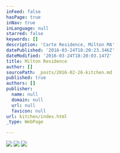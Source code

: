 ```yaml
---
inFeed: false
hasPage: true
inNav: true
inLanguage: null
starred: false
keywords: []
description: 'Carte Residence, Milton MA'
datePublished: '2016-03-24T18:20:23.346Z'
dateModified: '2016-03-24T18:20:03.147Z'
title: Milton Residence
author: []
sourcePath: _posts/2016-02-26-kitchen.md
published: true
authors: []
publisher:
  name: null
  domain: null
  url: null
  favicon: null
url: kitchen/index.html
_type: WebPage

---
```

![](https://the-grid-user-content.s3-us-west-2.amazonaws.com/23bfc014-7cd4-44a6-bffe-adfee04fdd54.jpg)
![](https://s3-us-west-2.amazonaws.com/the-grid-img/p/d035429c0f1e67002bf205ff3a83c8b03cf89ed8.jpg)
![](https://the-grid-user-content.s3-us-west-2.amazonaws.com/305e463c-a9c2-497e-b6ad-a9391b4d8c78.jpg)